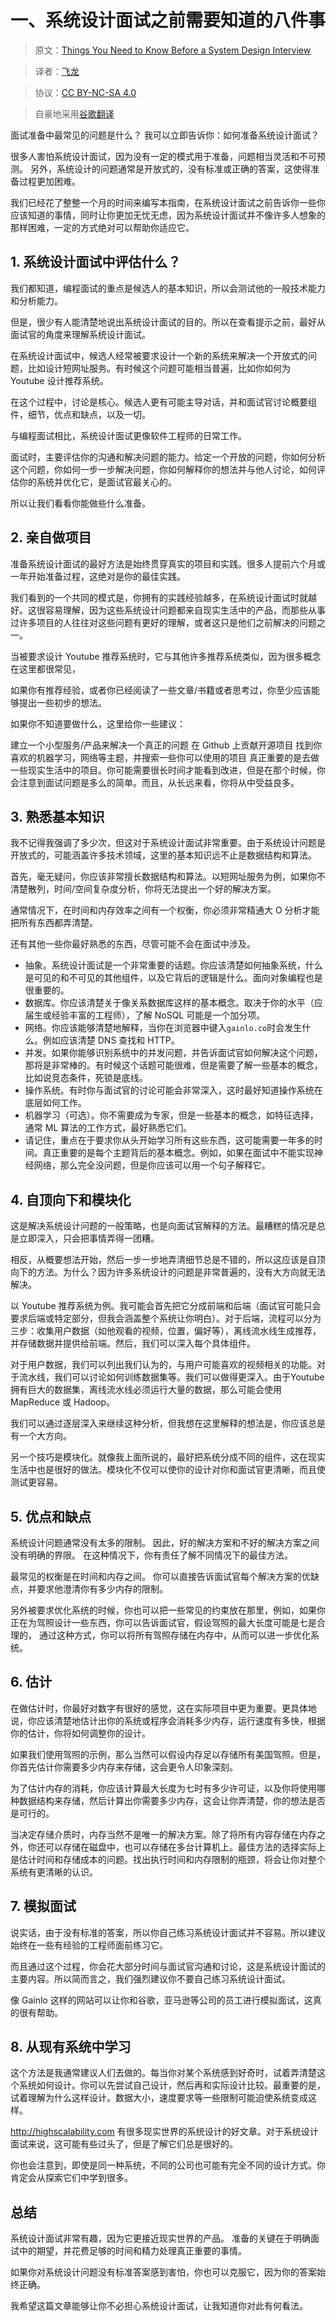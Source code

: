 # 一、系统设计面试之前需要知道的八件事

> 原文：[Things You Need to Know Before a System Design Interview](http://blog.gainlo.co/index.php/2015/10/22/8-things-you-need-to-know-before-system-design-interviews/)

> 译者：[飞龙](https://github.com/wizardforcel)

> 协议：[CC BY-NC-SA 4.0](http://creativecommons.org/licenses/by-nc-sa/4.0/)

> 自豪地采用[谷歌翻译](https://translate.google.cn/)

面试准备中最常见的问题是什么？ 我可以立即告诉你：如何准备系统设计面试？

很多人害怕系统设计面试，因为没有一定的模式用于准备，问题相当灵活和不可预测。 另外，系统设计的问题通常是开放式的，没有标准或正确的答案，这使得准备过程更加困难。


我们已经花了整整一个月的时间来编写本指南，在系统设计面试之前告诉你一些你应该知道的事情，同时让你更加无忧无虑，因为系统设计面试并不像许多人想象的那样困难，一定的方式绝对可以帮助你适应它。

## 1. 系统设计面试中评估什么？


我们都知道，编程面试的重点是候选人的基本知识，所以会测试他的一般技术能力和分析能力。

但是，很少有人能清楚地说出系统设计面试的目的。所以在查看提示之前，最好从面试官的角度来理解系统设计面试。

在系统设计面试中，候选人经常被要求设计一个新的系统来解决一个开放式的问题，比如设计短网址服务。有时候这个问题可能相当普遍，比如你如何为 Youtube 设计推荐系统。

在这个过程中，讨论是核心。候选人更有可能主导对话，并和面试官讨论概要组件，细节，优点和缺点，以及一切。

与编程面试相比，系统设计面试更像软件工程师的日常工作。

面试时，主要评估你的沟通和解决问题的能力。给定一个开放的问题，你如何分析这个问题，你如何一步一步解决问题，你如何解释你的想法并与他人讨论，如何评估你的系统并优化它，是面试官最关心的。

所以让我们看看你能做些什么准备。

## 2. 亲自做项目


准备系统设计面试的最好方法是始终贯穿真实的项目和实践。很多人提前六个月或一年开始准备过程，这绝对是你的最佳实践。

我们看到的一个共同的模式是，你拥有的实践经验越多，在系统设计面试时就越好。这很容易理解，因为这些系统设计问题都来自现实生活中的产品，而那些从事过许多项目的人往往对这些问题有更好的理解，或者这只是他们之前解决的问题之一。

当被要求设计 Youtube 推荐系统时，它与其他许多推荐系统类似，因为很多概念在这里都很常见，

如果你有推荐经验，或者你已经阅读了一些文章/书籍或者思考过，你至少应该能够提出一些初步的想法。

如果你不知道要做什么，这里给你一些建议：

建立一个小型服务/产品来解决一个真正的问题
在 Github 上贡献开源项目
找到你喜欢的机器学习，网络等主题，并搜索一些你可以使用的项目
真正重要的是去做一些现实生活中的项目。你可能需要很长时间才能看到改进，但是在那个时候，你会注意到面试问题是多么的简单。而且，从长远来看，你将从中受益良多。

## 3. 熟悉基本知识


我不记得我强调了多少次，但这对于系统设计面试非常重要。由于系统设计问题是开放式的，可能涵盖许多技术领域，这里的基本知识远不止是数据结构和算法。

首先，毫无疑问，你应该非常擅长数据结构和算法。以短网址服务为例，如果你不清楚散列，时间/空间复杂度分析，你将无法提出一个好的解决方案。

通常情况下，在时间和内存效率之间有一个权衡，你必须非常精通大 O 分析才能把所有东西都弄清楚。

还有其他一些你最好熟悉的东西，尽管可能不会在面试中涉及。

+   抽象。系统设计面试是一个非常重要的话题。你应该清楚如何抽象系统，什么是可见的和不可见的其他组件，以及它背后的逻辑是什么。面向对象编程也是很重要的。
+   数据库。你应该清楚关于像关系数据库这样的基本概念。取决于你的水平（应届生或经验丰富的工程师），了解 NoSQL 可能是一个加分项。
+   网络。你应该能够清楚地解释，当你在浏览器中键入`gainlo.co`时会发生什么。例如应该清楚 DNS 查找和 HTTP。
+   并发。如果你能够识别系统中的并发问题，并告诉面试官如何解决这个问题，那将是非常棒的。有时候这个话题可能很难，但是需要了解一些基本的概念，比如说竞态条件，死锁是底线。
+   操作系统。有时你与面试官的讨论可能会非常深入，这时最好知道操作系统在底层如何工作。
+   机器学习（可选）。你不需要成为专家，但是一些基本的概念，如特征选择，通常 ML 算法的工作方式，最好熟悉它们。
+   请记住，重点在于要求你从头开始学习所有这些东西，这可能需要一年多的时间。真正重要的是每个主题背后的基本概念。例如，如果在面试中不能实现神经网络，那么完全没问题，但是你应该可以用一个句子解释它。

## 4. 自顶向下和模块化


这是解决系统设计问题的一般策略，也是向面试官解释的方法。最糟糕的情况是总是立即深入，只会把事情弄得一团糟。

相反，从概要想法开始，然后一步一步地弄清细节总是不错的，所以这应该是自顶向下的方法。为什么？因为许多系统设计的问题是非常普遍的，没有大方向就无法解决。

以 Youtube 推荐系统为例。我可能会首先把它分成前端和后端（面试官可能只会要求后端或特定部分，但我会涵盖整个系统让你明白）。对于后端，流程可以分为三步：收集用户数据（如他观看的视频，位置，偏好等），离线流水线生成推荐，并存储数据并提供给前端。然后，我们可以深入每个具体组件。

对于用户数据，我们可以列出我们认为的，与用户可能喜欢的视频相关的功能。对于流水线，我们可以讨论如何训练数据集等。我们可以做得更深入。由于Youtube 拥有巨大的数据集，离线流水线必须运行大量的数据，那么可能会使用 MapReduce 或 Hadoop。

我们可以通过逐层深入来继续这种分析，但我想在这里解释的想法是，你应该总是有一个大方向。

另一个技巧是模块化。就像我上面所说的，最好把系统分成不同的组件，这在现实生活中也是很好的做法。模块化不仅可以使你的设计对你和面试官更清晰，而且使测试更容易。

## 5. 优点和缺点


系统设计问题通常没有太多的限制。 因此，好的解决方案和不好的解决方案之间没有明确的界限。 在这种情况下，你有责任了解不同情况下的最佳方法。

最常见的权衡是在时间和内存之间。 你可以直接告诉面试官每个解决方案的优缺点，并要求他澄清你有多少内存的限制。

另外被要求优化系统的时候，你也可以把一些常见的约束放在那里，例如，如果你正在为驾照设计一些东西，你可以告诉面试官，假设驾照的最大长度可能是七是合理的， 通过这种方式，你可以将所有驾照存储在内存中，从而可以进一步优化系统。

## 6. 估计


在做估计时，你最好对数字有很好的感觉，这在实际项目中更为重要。更具体地说，你应该清楚地估计出你的系统或程序会消耗多少内存，运行速度有多快，根据你的估计，你将如何调整你的设计。

如果我们使用驾照的示例，那么当然可以假设内存足以存储所有美国驾照。但是，你首先估计你需要多少内存来存储，这会更令人印象深刻。

为了估计内存的消耗，你应该计算最大长度为七时有多少许可证，以及你将使用哪种数据结构来存储，然后计算出你需要多少内存，这会让你弄清楚，你的想法是否是可行的。

当决定存储介质时，内存当然不是唯一的解决方案。除了将所有内容存储在内存之外，你还可以存储在磁盘中，也可以存储在多台计算机上。最佳方法的选择实际上是估计时间和存储成本的问题。找出执行时间和内存限制的瓶颈，将会让你对整个系统有更清晰的认识。

## 7. 模拟面试


说实话，由于没有标准的答案，所以你自己练习系统设计面试并不容易。所以建议始终在一些有经验的工程师面前练习它。

而且通过这个过程，你会花大部分时间与面试官沟通和讨论，这是系统设计面试的主要内容。所以简而言之，我们强烈建议你不要自己练习系统设计面试。

像 Gainlo 这样的网站可以让你和谷歌，亚马逊等公司的员工进行模拟面试，这真的很有帮助。


## 8. 从现有系统中学习


这个方法是我通常建议人们去做的。每当你对某个系统感到好奇时，试着弄清楚这个系统如何设计。你可以先尝试自己设计，然后再和实际设计比较。最重要的是，试着理解为什么这样设计。数据大小，速度要求等一些限制可能迫使系统变成这样。

<http://highscalability.com> 有很多现实世界的系统设计的好文章。对于系统设计面试来说，这可能有些过头了，但是了解它们总是很好的。

你也会注意到，即使是同一种系统，不同的公司也可能有完全不同的设计方式。你肯定会从探索它们中学到很多。

## 总结

系统设计面试非常有趣，因为它更接近现实世界的产品。 准备的关键在于明确面试中的期望，并花费足够的时间和精力处理真正重要的事情。

如果你对系统设计问题没有标准答案感到害怕，你也可以克服它，因为你的答案始终正确。

我希望这篇文章能够让你不必担心系统设计面试，让我知道你对此有何看法。
